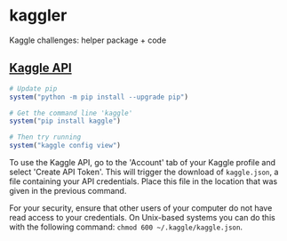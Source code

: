 # kaggler

Kaggle challenges: helper package + code


## [Kaggle API](https://github.com/Kaggle/kaggle-api)

```r
# Update pip
system("python -m pip install --upgrade pip")

# Get the command line 'kaggle'
system("pip install kaggle")

# Then try running
system("kaggle config view")
```

To use the Kaggle API, go to the 'Account' tab of your Kaggle profile and select 'Create API Token'. This will trigger the download of `kaggle.json`, a file containing your API credentials. Place this file in the location that was given in the previous command.

For your security, ensure that other users of your computer do not have read access to your credentials. On Unix-based systems you can do this with the following command: `chmod 600 ~/.kaggle/kaggle.json`.
